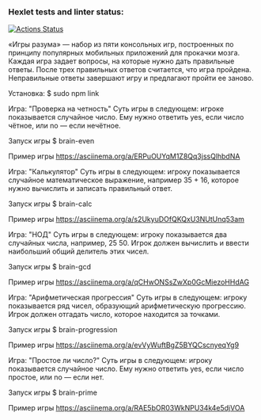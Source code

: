 ### Hexlet tests and linter status:

[![Actions Status](https://github.com/DenisBrez/frontend-project-44/actions/workflows/hexlet-check.yml/badge.svg)](https://github.com/DenisBrez/frontend-project-44/actions)

«Игры разума» — набор из пяти консольных игр, построенных по принципу популярных мобильных приложений для прокачки мозга. Каждая игра задает вопросы, на которые нужно дать правильные ответы. После трех правильных ответов считается, что игра пройдена. Неправильные ответы завершают игру и предлагают пройти ее заново.

Установка:
$ sudo npm link

Игра: "Проверка на четность"
Суть игры в следующем: игрокe показывается случайное число. Ему нужно ответить yes, если число чётное, или no — если нечётное.

Запуск игры
$ brain-even

Пример игры
https://asciinema.org/a/ERPuOUYqM1Z8Qq3jssQlhbdNA

Игра: "Калькулятор"
Суть игры в следующем: игроку показывается случайное математическое выражение, например 35 + 16, которое нужно вычислить и записать правильный ответ.

Запуск игры
$ brain-calc

Пример игры
https://asciinema.org/a/s2UkyuDOfQKQxU3NUtUnq53am

Игра: "НОД"
Суть игры в следующем: игроку показывается два случайных числа, например, 25 50. Игрок должен вычислить и ввести наибольший общий делитель этих чисел.

Запуск игры
$ brain-gcd

Пример игры
https://asciinema.org/a/qCHwONSsZwXp0GcMiezoHHdAG

Игра: "Арифметическая прогрессия"
Суть игры в следующем: игроку показывается ряд чисел, образующий арифметическую прогрессию. Игрок должен отгадать число, которое находится за точками.

Запуск игры
$ brain-progression

Пример игры
https://asciinema.org/a/evVyWuftBgZ5BYQCscnyeqYg9

Игра: "Простое ли число?"
Суть игры в следующем: игроку показывается случайное число. Ему нужно ответить yes, если число простое, или no — если нет.

Запуск игры
$ brain-prime

Пример игры
https://asciinema.org/a/RAE5bOR03WkNPU34k4e5djVOA
